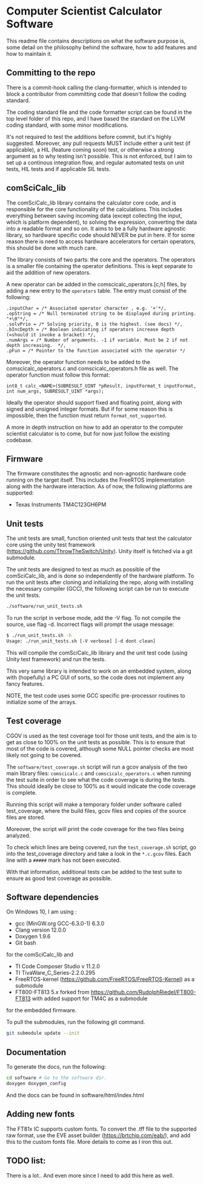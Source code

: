 # Computer Scientist Calculator Software

This readme file contains descriptions on what the software purpose is, 
some detail on the philosophy behind the software, how to add features and
how to maintain it. 

## Committing to the repo
There is a commit-hook calling the clang-formatter, which is intended to block
a contributor from committing code that doesn't follow the coding standard. 

The coding standard file and the code formatter script can be found in the top
level folder of this repo, and I have based the standard on the LLVM coding 
standard, with some minor modifications. 

It's not required to test the additions before commit, but it's highly suggested. 
Moreover, any pull requests MUST include either a unit test (if applicable), 
a HIL (feature coming soon) test, or otherwise a strong argument as to why testing
isn't possible. This is not enforced, but I aim to set up a continous integration 
flow, and regular automated tests on unit tests, HIL tests and if applicable SIL tests. 


## comSciCalc_lib
The comSciCalc_lib library contains the calculator core code, and is responsible for the core functionality of the calculations. This includes everything between saving incoming data (except collecting the input, which is platform dependent), to solving the expression, converting the data into a readable format and so on. It aims to be a fully hardware agnostic library, so hardware specific code should NEVER be put in here. 
If for some reason there is need to access hardware accelerators for certain operators, this should be done with much care. 

The library consists of two parts: the core and the operators. The operators is a smaller file containing the operator definitions. This is kept separate to aid the addition of new operators. 

A new operator can be added in the comscicalc_operators.[c,h] files, by adding a 
new entry to the ```operators``` table. The entry must consist of the following:
```
.inputChar = /* Associated operator character , e.g. '+'*/,
.opString = /* Null terminated string to be displayed during printing.  "+\0"*/,
.solvPrio = /* Solving priority, 0 is the highest. (see docs) */,
.bIncDepth = /* Boolean indicating if operators increase depth (=should it invoke a bracket) */,
.numArgs = /* Number of arguments. -1 if variable. Must be 2 if not depth increasing.  */,
.pFun = /* Pointer to the function associated with the operator */
```
Moreover, the operator function needs to be added to the comscicalc_operators.c 
and comscicalc_operators.h file as well. The operator function must follow this
 format:
 ```
int8_t calc_<NAME>(SUBRESULT_UINT *pResult, inputFormat_t inputFormat, int num_args, SUBRESULT_UINT *args);
 ```
Ideally the operator should support fixed and floating point, along with signed
and unsigned integer formats. But if for some reason this is impossible, then 
the function must return ```format_not_supported```.

A more in depth instruction on how to add an operator to the computer scientist calculator is to come, but for now just follow the existing codebase. 

## Firmware
The firmware constitutes the agnostic and non-agnostic hardware code running on the target itself. This includes the FreeRTOS implementation along with the hardware interaction. As of now, the following platforms are supported:
* Texas Instruments TM4C123GH6PM



## Unit tests
The unit tests are small, function oriented unit tests that test the calculator core using the unity test framework (https://github.com/ThrowTheSwitch/Unity). Unity itself is fetched via a git submodule. 

The unit tests are designed to test as much as possible of the comSciCalc_lib, and is done so independently of the hardware platform. To run the unit tests after cloning and initializing the repo, along with installing the necessary compiler (GCC), the following script can be run to execute the unit tests. 
```bash
./software/run_unit_tests.sh
```
To run the script in verbose mode, add the -V flag. To not compile the source, 
use flag -d. 
Incorrect flags will prompt the usage message:
```bash
$ ./run_unit_tests.sh -h
Usage: ./run_unit_tests.sh [-V verbose] [-d dont clean]
```
This will compile the comSciCalc_lib library and the unit test code (using Unity test framework) and run the tests. 

This very same library is intended to work on an embedded system, along with (hopefully) a 
PC GUI of sorts, so the code does not implement any fancy features. 

NOTE, the test code uses some GCC specific pre-processor routines to initialize some of 
the arrays. 

## Test coverage
CGOV is used as the test coverage tool for those unit tests, and the aim is to get as close to 100% on the unit tests as possible. 
This is to ensure that most of the code is covered, although some NULL pointer checks are most likely not going to be covered. 

The ```software/test_coverage.sh``` script will run a gcov analysis of the two main
library files: ```comscicalc.c``` and ```comscicalc_operators.c``` when running the test suite
in order to see what the code coverage is during the tests. This should ideally 
be close to 100% as it would indicate the code coverage is complete. 

Running this script will make a temporary folder under software called 
test_coverage, where the build files, gcov files and copies of the source files
are stored. 

Moreover, the script will print the code coverage for the two files being analyzed. 

To check which lines are being covered, run the ```test_coverage.sh``` script, go into the test_coverage directory and take a look in the ```*.c.gcov``` files. 
Each line with a ```#####``` mark has not been executed. 

With that information, additional tests can be added to the test suite to
ensure as good test coverage as possible.  

## Software dependencies
On Windows 10, I am using :
* gcc (MinGW.org GCC-6.3.0-1) 6.3.0
* Clang version 12.0.0
* Doxygen 1.9.6
* Git bash

for the comSciCalc_lib and 
* TI Code Composer Studio v 11.2.0 
* TI TivaWare_C_Series-2.2.0.295
* FreeRTOS-kernel (https://github.com/FreeRTOS/FreeRTOS-Kernel) as a submodule
* FT800-FT813 5.x forked from https://github.com/RudolphRiedel/FT800-FT813 with added support for TM4C as a submodule

for the embedded firmware. 

To pull the submodules, run the following git command. 
```bash
git submodule update --init
```
## Documentation
To generate the docs, run the following:
```bash
cd software # Go to the software dir. 
doxygen doxygen_config
```
And the docs can be found in software/html/index.html

## Adding new fonts
The FT81x IC supports custom fonts. To convert the .tff file to the supported raw format, use the EVE asset builder (https://brtchip.com/eab/), and add this to the custom fonts file. More details to come as I iron this out. 

## TODO list:
There is a lot.. And even more since I need to add this here as well. 
